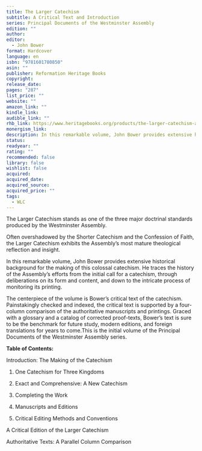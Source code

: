 ```yaml
---
title: The Larger Catechism
subtitle: A Critical Text and Introduction
series: Principal Documents of the Westminster Assembly
edition: ""
author: 
editor:
  - John Bower
format: Hardcover
language: en
isbn: "9781601780850"
asin: ""
publisher: Reformation Heritage Books
copyright: 
release_date: 
pages: "287"
list_price: ""
website: ""
amazon_link: ""
kindle_link: 
audible_link: ""
rhb_link: https://www.heritagebooks.org/products/the-larger-catechism-a-critical-text-and-introduction-principal-documents-of-the-westminster-assembly-bower-ed.html
monergism_link: 
description: In this remarkable volume, John Bower provides extensive historical background for the making of this colossal catechism. He traces the history of the Assembly’s efforts from the initial call for a catechism, through deliberations on its form and content, and down to the intricate process of monitoring its printing.
status: 
readyear: ""
rating: ""
recommended: false
library: false
wishlist: false
acquired: 
acquired_date: 
acquired_source: 
acquired_price: ""
tags:
  - WLC
---
```

The Larger Catechism stands as one of the three major doctrinal standards produced by the Westminster Assembly. 

Often overshadowed by the Shorter Catechism and the Confession of Faith, the Larger Catechism exhibits the Assembly’s most mature theological reflection and insight. 

In this remarkable volume, John Bower provides extensive historical background for the making of this colossal catechism. He traces the history of the Assembly’s efforts from the initial call for a catechism, through deliberations on its form and content, and down to the intricate process of monitoring its printing.

The centerpiece of the volume is Bower’s critical text of the catechism. Painstakingly checked and indexed, the critical text is supported by a four-column comparison of the authoritative manuscripts and printings. Graced with a glossary and a catalog of corrected proof-texts, Bower’s text is sure to be the benchmark for future study, modern editions, and foreign translations for years to come.This is the initial volume of the Principal Documents of the Westminster Assembly series.


**Table of Contents:**

Introduction: The Making of the Catechism

1. One Catechism for Three Kingdoms

2. Exact and Comprehensive: A New Catechism

3. Completing the Work

4. Manuscripts and Editions

5. Critical Editing Methods and Conventions

A Critical Edition of the Larger Catechism

Authoritative Texts: A Parallel Column Comparison